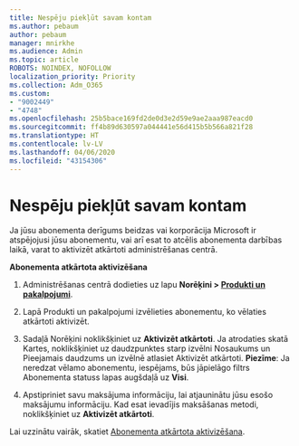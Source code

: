 ```yaml
---
title: Nespēju piekļūt savam kontam
ms.author: pebaum
author: pebaum
manager: mnirkhe
ms.audience: Admin
ms.topic: article
ROBOTS: NOINDEX, NOFOLLOW
localization_priority: Priority
ms.collection: Adm_O365
ms.custom:
- "9002449"
- "4748"
ms.openlocfilehash: 25b5bace169fd2de0d3e2d59e9ae2aaa987eacd0
ms.sourcegitcommit: ff4b89d630597a044441e56d415b5b566a821f28
ms.translationtype: HT
ms.contentlocale: lv-LV
ms.lasthandoff: 04/06/2020
ms.locfileid: "43154306"
---
```

# <a name="unable-to-access-my-account"></a>Nespēju piekļūt savam kontam

Ja jūsu abonementa derīgums beidzas vai korporācija Microsoft ir atspējojusi jūsu abonementu, vai arī esat to atcēlis abonementa darbības laikā, varat to aktivizēt atkārtoti administrēšanas centrā.

**Abonementa atkārtota aktivizēšana**

1. Administrēšanas centrā dodieties uz lapu **Norēķini > [Produkti un pakalpojumi](https://go.microsoft.com/fwlink/p/?linkid=842054)**.

2. Lapā Produkti un pakalpojumi izvēlieties abonementu, ko vēlaties atkārtoti aktivizēt.

3. Sadaļā Norēķini noklikšķiniet uz **Aktivizēt atkārtoti**.  Ja atrodaties skatā Kartes, noklikšķiniet uz daudzpunktes starp izvēlni Nosaukums un Pieejamais daudzums un izvēlnē atlasiet Aktivizēt atkārtoti. **Piezīme**: Ja neredzat vēlamo abonementu, iespējams, būs jāpielāgo filtrs Abonementa statuss lapas augšdaļā uz **Visi**.

4. Apstipriniet savu maksājuma informāciju, lai atjauninātu jūsu esošo maksājumu informāciju. Kad esat ievadījis maksāšanas metodi, noklikšķiniet uz **Aktivizēt atkārtoti**.

Lai uzzinātu vairāk, skatiet [Abonementa atkārtota aktivizēšana](https://docs.microsoft.com/office365/admin/subscriptions-and-billing/reactivate-your-subscription).
